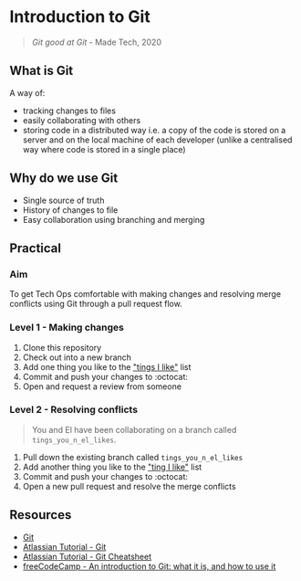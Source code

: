 # Introduction to Git

> *Git good at Git* - Made Tech, 2020

## What is Git

A way of:

- tracking changes to files
- easily collaborating with others
- storing code in a distributed way i.e. a copy of the code is stored on a
  server and on the local machine of each developer (unlike a centralised way
  where code is stored in a single place)

## Why do we use Git

- Single source of truth
- History of changes to file
- Easy collaboration using branching and merging

## Practical

### Aim

To get Tech Ops comfortable with making changes and resolving merge conflicts
using Git through a pull request flow.

### Level 1 - Making changes

1. Clone this repository
2. Check out into a new branch
3. Add one thing you like to the ["tings I like"](/tings-i-like.md) list
4. Commit and push your changes to :octocat:
5. Open and request a review from someone

### Level 2 - Resolving conflicts

> You and El have been collaborating on a branch called `tings_you_n_el_likes`.

1. Pull down the existing branch called `tings_you_n_el_likes`
2. Add another thing you like to the ["ting I like"](/tings-i-like.md) list
3. Commit and push your changes to :octocat:
4. Open a new pull request and resolve the merge conflicts

## Resources

- [Git](https://git-scm.com/)
- [Atlassian Tutorial - Git](https://www.atlassian.com/git)
- [Atlassian Tutorial - Git Cheatsheet](https://www.atlassian.com/git/tutorials/atlassian-git-cheatsheet)
- [freeCodeCamp - An introduction to Git: what it is, and how to use it](https://www.freecodecamp.org/news/what-is-git-and-how-to-use-it-c341b049ae61/)
